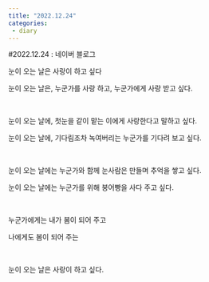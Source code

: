 ```yaml
---
title: "2022.12.24"
categories:
 - diary
---
```

#2022.12.24 : 네이버 블로그
<div class="wrap_rabbit pcol2 _param(1) _postViewArea222964382405" id="post-view222964382405">
<!-- Rabbit HTML --><div class="se-viewer se-theme-default" lang="ko-KR">
<!-- SE_DOC_HEADER_END -->
<div class="se-main-container">
<div class="se-component se-text se-l-default" id="SE-ee811b44-ed21-4d59-839c-5b27cb532c0b">
<div class="se-component-content">
<div class="se-section se-section-text se-l-default">
<div class="se-module se-module-text">
<!-- SE-TEXT { --><p class="se-text-paragraph se-text-paragraph-align-" id="SE-6be8fcbb-cc64-4275-9425-f86158fb370e" style=""><span class="se-fs- se-ff-" id="SE-5fad524a-abf9-45fd-b0dc-306e8167294d" style="">눈이 오는 날은 사랑이 하고 싶다</span></p><!-- } SE-TEXT --><!-- SE-TEXT { --><p class="se-text-paragraph se-text-paragraph-align-" id="SE-33ac88bd-96a7-4141-9b61-cac8fc99d672" style=""><span class="se-fs- se-ff-" id="SE-695c58fb-cdd0-439f-88cb-4085ceaef851" style="">눈이 오는 날은, 누군가를 사랑 하고, 누군가에게 사랑 받고 싶다.</span></p><!-- } SE-TEXT --><!-- SE-TEXT { --><p class="se-text-paragraph se-text-paragraph-align-" id="SE-2ca60f1c-4d83-4543-8821-4eae2e63bb27" style=""><span class="se-fs- se-ff-" id="SE-63891317-9d29-458e-b70d-b104c883e29d" style="">​</span></p><!-- } SE-TEXT --><!-- SE-TEXT { --><p class="se-text-paragraph se-text-paragraph-align-" id="SE-3c860aeb-141c-488a-bb77-c90095541271" style=""><span class="se-fs- se-ff-" id="SE-12a42363-1f71-4312-82b4-8f70ff1fc00a" style="">눈이 오는 날에, 첫눈을 같이 맡는 이에게 사랑한다고 말하고 싶다.</span></p><!-- } SE-TEXT --><!-- SE-TEXT { --><p class="se-text-paragraph se-text-paragraph-align-" id="SE-5a3fff84-71a4-449b-b59d-fd35fc342fc5" style=""><span class="se-fs- se-ff-" id="SE-2108b4ae-4194-4166-a088-4013f2f81f45" style="">눈이 오는 날에, 기다림조차 녹여버리는 누군가를 기다려 보고 싶다.</span></p><!-- } SE-TEXT --><!-- SE-TEXT { --><p class="se-text-paragraph se-text-paragraph-align-" id="SE-66afb198-7430-4dfa-9fd4-9921927d1700" style=""><span class="se-fs- se-ff-" id="SE-a05ed115-f81a-4beb-a029-ba9cc7a5ab84" style="">​</span></p><!-- } SE-TEXT --><!-- SE-TEXT { --><p class="se-text-paragraph se-text-paragraph-align-" id="SE-34dbae3f-371e-48bc-9fd4-65a00f11ef89" style=""><span class="se-fs- se-ff-" id="SE-2f60acd5-3e21-4317-a55e-fd3ff0608c77" style="">눈이 오는 날에는 누군가와 함께 눈사람은 만들며 추억을 쌓고 싶다.</span></p><!-- } SE-TEXT --><!-- SE-TEXT { --><p class="se-text-paragraph se-text-paragraph-align-" id="SE-7430689c-6fb8-4a61-af53-52a76575b7b2" style=""><span class="se-fs- se-ff-" id="SE-465bf7de-9739-4f50-8cbb-1c9b8c0568d0" style="">눈이 오는 날에는 누군가를 위해 붕어빵을 사다 주고 싶다.</span></p><!-- } SE-TEXT --><!-- SE-TEXT { --><p class="se-text-paragraph se-text-paragraph-align-" id="SE-e7ab445a-43b2-4c3d-a77d-6d3d623c52d0" style=""><span class="se-fs- se-ff-" id="SE-614241c5-f8dd-4534-a29b-03e0d6e3a487" style="">​</span></p><!-- } SE-TEXT --><!-- SE-TEXT { --><p class="se-text-paragraph se-text-paragraph-align-" id="SE-dfd527cf-6191-4f0a-93b4-743973d8f2ee" style=""><span class="se-fs- se-ff-" id="SE-7f8be5c5-2865-4509-a801-e6fdca89ea2d" style="">누군가에게는 내가 봄이 되어 주고</span></p><!-- } SE-TEXT --><!-- SE-TEXT { --><p class="se-text-paragraph se-text-paragraph-align-" id="SE-e091c22d-252e-485e-b769-78297a9f5c99" style=""><span class="se-fs- se-ff-" id="SE-0461fecd-b6b5-463c-af19-e0dc5a663f13" style="">나에게도 봄이 되어 주는</span></p><!-- } SE-TEXT --><!-- SE-TEXT { --><p class="se-text-paragraph se-text-paragraph-align-" id="SE-c46483ba-1609-44bb-a21c-de4ddd7ecceb" style=""><span class="se-fs- se-ff-" id="SE-8d25011f-ecb0-473f-ae5a-39aed56e0da5" style="">​</span></p><!-- } SE-TEXT --><!-- SE-TEXT { --><p class="se-text-paragraph se-text-paragraph-align-" id="SE-cce20c86-0426-4d7a-a635-7c97625cc6a3" style=""><span class="se-fs- se-ff-" id="SE-7db67b21-f54f-49b7-bbc0-d661091fdde1" style="">눈이 오는 날은 사랑이 하고 싶다.</span></p><!-- } SE-TEXT --><!-- SE-TEXT { --><p class="se-text-paragraph se-text-paragraph-align-" id="SE-f8bcddc1-1b64-4064-b59d-1c64ea165538" style=""><span class="se-fs- se-ff-" id="SE-2a7b2268-7a53-424b-8b14-cace39557982" style="">​</span></p><!-- } SE-TEXT -->
</div>
</div>
</div>
</div> </div>
</div>
</div>